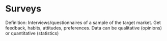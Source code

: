 # Surveys

Definition: Interviews/questionnaires of a sample of the target market. Get feedback, habits, attitudes, preferences. Data can be qualitative (opinions) or quantitative (statistics)